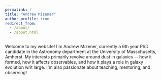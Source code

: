 ```yaml
---
permalink: /
title: "Andrew Mizener"
author_profile: true
redirect_from: 
  - /about/
  - /about.html
---
```


Welcome to my website! I'm Andrew Mizener, currently a 6th year PhD candidate in the Astronomy department at the University of Masschusetts, Amherst. My interests primarily revolve around dust in galaxies -- how it formed, how it affects observables, and how it plays a role in galaxy evolution writ large. I'm also passionate about teaching, mentoring, and observing!
